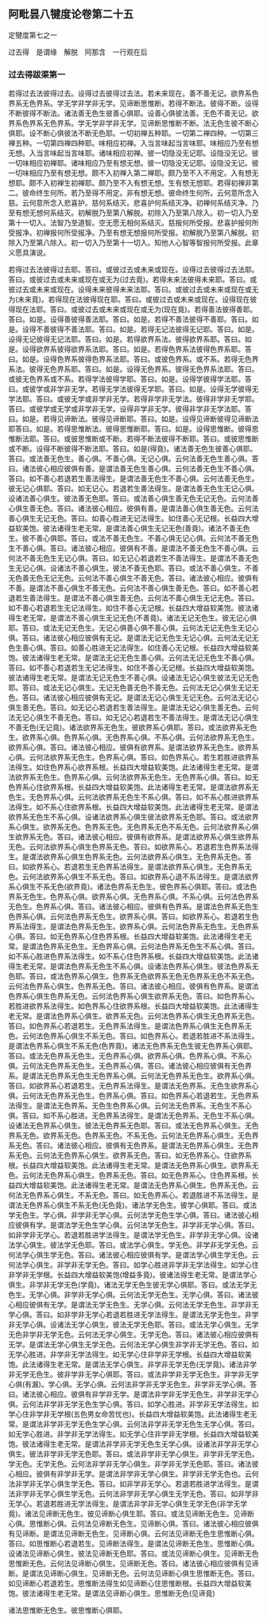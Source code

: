 ## 阿毗昙八犍度论卷第二十五

定犍度第七之一

过去得　是谓缘　解脱　阿那含　一行观在后

### 过去得跋渠第一

若得过去法彼得过去。设得过去彼得过去法。若未来现在。善不善无记。欲界系色界系无色界系。学无学非学非无学。见谛断思惟断。若得不断法。彼得不断。设得不断彼得不断法。诸法善无色生彼善心俱耶。设善心俱彼法善。无色不善无记。欲界系色界系无色界系。学无学非学非无学。见谛断思惟断不断。法无色生彼不断心俱耶。设不断心俱彼法不断无色耶。一切初禅五种耶。一切第二禅四种。一切第三禅五种。一切第四禅四种耶。味相应初禅。入当言味起当言味耶。味相应乃至有想无想。入当言味起当言味耶。诸味相应初禅。彼一切隐没无记耶。设隐没无记。彼一切味相应初禅耶。诸味相应乃至有想无想。彼一切隐没无记耶。设隐没无记。彼一切味相应乃至有想无想。颇不入初禅入第二禅耶。颇乃至不入不用定。入有想无想耶。颇不入初禅生初禅耶。颇乃至不入有想无想。生有想无想耶。若得初禅非第二。彼命终生何所。若乃至得不用定。非有想无想。彼命终生何所。云何意所念入慈。云何意所念入悲喜护。慈何系结灭。悲喜护何系结灭净。初禅何系结灭净。乃至有想无想何系结灭。初解脱乃至第八解脱。初除入乃至第八除入。初一切入乃至第十一切入。法智乃至道智。空无愿无相何系结灭。慈报何所受报。悲喜护报何所受报净。初禅报何所受报净。乃至有想无想报何所受报。初解脱乃至第八解脱。初除入乃至第八除入。初一切入乃至第十一切入。知他人心智等智报何所受报。此章义愿具演说。

若得过去法彼得过去耶。答曰。或彼过去或未来或现在。设得过去彼得过去法耶。答曰。或彼过去或未来或现在或无为(过去竟)。若得未来法彼得未来耶。答曰。或彼过去或未来或现在。设得未来彼得未来法耶。答曰。或彼过去或未来或现在或无为(未来竟)。若得现在法彼得现在耶。答曰。或彼过去或未来或现在。设得现在彼得现在法耶。答曰。或彼过去或未来或现在或无为(现在竟)。若得善法彼得善耶。答曰。如是。设得善彼得善法耶。答曰。如是。若得不善法彼得不善耶。答曰。如是。设得不善彼得不善法耶。答曰。如是。若得无记法彼得无记耶。答曰。如是。设得无记彼得无记法耶。答曰。如是。若得欲界系法。彼得欲界系耶。答曰。如是。设得欲界系彼得欲界系法耶。答曰。如是。若得色界系法彼得色界系耶。答曰。如是。设得色界系彼得色界系法耶。答曰。或彼色界系。或不系。若得无色界系法。彼得无色界系耶。答曰。如是。设得无色界系。彼得无色界系法耶。答曰。或彼无色界系或不系。若得学法彼得学耶。答曰。如是。设得学彼得学法耶。答曰。或彼学或非学非无学。若得无学法彼得无学耶。答曰。如是。设得无学彼得无学法耶。答曰。或彼无学或非学非无学。若得非学非无学法。彼得非学非无学耶。答曰。或彼学或无学或非学非无学。设得非学非无学。彼得非学非无学法耶。答曰。如是。若得见谛断法。彼得见谛断耶。答曰。如是。设得见谛断彼得见谛断法耶答曰。如是。若得思惟断法。彼得思惟断耶。答曰。如是。设得思惟断。彼得思惟断法耶。答曰。或彼思惟断或不断。若得不断法彼得不断耶。答曰。或彼思惟断或不断。设得不断彼得不断法耶。答曰。如是(得竟)。诸法善无色生彼善心俱耶。答曰。或法善无色生。善心俱。不善心俱。无记心俱。云何法善无色生善心俱。答曰。诸法彼心相应彼俱有善。是谓法善无色生善心俱。云何法善无色生不善心俱。答曰。如不善心若退若生善法得生。是谓法善无色生不善心俱。云何法善无色生。彼无记心俱耶。答曰。如无记心。若退若生善法得生。是谓法善无色生无记心俱。设诸法善心俱生。彼法善无色耶。答曰。或法善心俱生善无色无记无色。云何法善心俱生善无色。答曰。诸法彼心相应。彼俱有善。是谓法善心俱生善无色。云何法善心俱生无记无色。答曰。如善心胜进无记法得生。如住善心无记根。长益四大增益软美饱。彼法诸得生老无常。是谓法善心俱生无记无色(善竟)。诸法不善无色生。彼不善心俱耶。答曰。或法不善无色生。不善心俱无记心俱。云何法不善无色生不善心俱。答曰。诸法彼心相应。彼俱有不善。是谓法不善无色生不善心俱。云何法不善无色生无记心俱。答曰。如无记心若退若生不善法得生。是谓法不善无色生无记心俱。设诸法不善心俱生。彼法不善无色耶。答曰。或法不善心俱生。不善无色善无色无记无色。云何法不善心俱生不善无色。答曰。诸法彼心相应。彼俱有不善。是谓法不善心俱生不善无色。云何法不善心俱生善无色。答曰。如不善心若退若生善法得生。是谓法不善心俱生善无色。云何法不善心俱生无记无色。答曰。如不善心若退若生无记法得生。如住不善心无记根。长益四大增益软美饱。彼法诸得生老无常。是谓法不善心俱生无记无色(不善竟)。诸法无记无色生。彼无记心俱耶。答曰。或法无记无色生。无记心俱善心俱不善心俱。云何法无记无色生无记心俱。答曰。诸法彼心相应彼俱有无记。是谓法无记无色生无记心俱。云何法无记无色生善心俱。答曰。如善心胜进无记法得生。如住善心无记根。长益四大增益软美饱。彼法诸得生老无常。是谓法无记无色生善心俱。云何法无记无色生不善心俱。答曰。如不善心若退若生无记法得生。如住不善心无记根。长益四大增益软美饱。彼法诸得生老无常。是谓法无记无色生不善心俱。设诸法无记心俱生彼法无记无色耶。答曰。或法无记心俱生。无记无色善无色不善无色。云何法无记心俱生无记无色。答曰。诸法彼心相应彼俱有无记。是谓法无记心俱生无记无色。云何法无记心俱生善无色。答曰。如无记心若退若生善法得生。是谓法无记心俱生善无色。云何法无记心俱生不善无色。答曰。如无记心若退若生不善法得生。是谓法无记心俱生不善无色(无记竟)。诸法欲界系无色生。彼欲界系心俱耶。答曰。或法欲界系无色生。欲界系心俱。色界系心俱。无色界系心俱。不系心俱。云何法欲界系无色生。欲界系心俱。答曰。诸法彼心相应。彼俱有欲界系。是谓法欲界系无色生。欲界系心俱。云何法欲界系无色生。色界系心俱。答曰。如色界系心。若生若胜进欲界系法得生。如住色界系心欲界系根。长益四大增益软美饱。此法诸得生老无常。是谓法欲界系无色生。色界系心俱。云何法欲界系无色生。无色界系心俱。答曰。如无色界系心住欲界系根。长益四大增益软美饱。此法诸得生老无常。是谓法欲界系无色生。无色界系心俱。云何法欲界系无色生不系心俱。答曰。如不系心胜进欲界系法得生。如不系心住欲界系根。长益四大增益软美饱。此法诸得生老无常。是谓法欲界系无色生不系心俱。设诸法欲界系心俱生彼法欲界系无色耶。答曰。或法欲界系心俱生。欲界系无色。色界系无色。无色界系无色不系无色。云何法欲界系心俱生欲界系无色。答曰。诸法彼心相应。彼俱有欲界系。是谓法欲界系心俱生欲界系无色。云何法欲界系心俱生色界系无色。答曰。如欲界系心。若退若生色界系法得生。是谓法欲界系心俱生色界系无色。云何法欲界系心俱生。无色界系无色。答曰。如欲界系心。若退若生无色界系法得生。是谓法欲界系心俱生。无色界系无色。云何法欲界系心俱生不系无色。答曰。如欲界系心退不系法得生。是谓法欲界系心俱生不系无色(欲界竟)。诸法色界系无色生。彼色界系心俱耶。答曰。或法色界系无色生。色界系心俱。欲界系心俱。无色界系心俱。不系心俱。云何法色界系无色生。色界系心俱。答曰。诸法彼心相应。彼俱有色界系。是谓法色界系无色生色界系心俱。云何法色界系无色生。欲界系心俱。答曰。如欲界系心。若退若生色界系法得生。是谓法色界系无色生。欲界系心俱。云何法色界系无色生。无色界系心俱。答曰。如无色界系心住色界系根。长益四大增益软美饱。此法诸得生老无常。是谓法色界系无色生。无色界系心俱。云何法色界系无色生不系心俱。答曰。如不系心胜进色界系法得生。如不系心住色界系根。长益四大增益软美饱。此法诸得生老无常。是谓法色界系无色生不系心俱。设诸法色界系心俱生。彼法色界系无色耶。答曰。或法色界系心俱生。色界系无色欲界系无色无色界系无色不系无色。云何法色界系心俱生。色界系无色。答曰。诸法彼心相应。彼俱有色界系。是谓法色界系心俱生色界系无色。云何法色界系心俱生欲界系无色。答曰。如色界系心。若胜进欲界系法得生。如色界系心住欲界系根。长益四大增益软美饱。此法诸得生老无常。是谓法色界系心俱生。欲界系无色。云何法色界系心俱生无色界系无色。答曰。如色界系心若退若生。无色界系法得生。是谓法色界系心俱生无色界系无色。云何法色界系心俱生不系无色。答曰。如色界系心。若退若胜进不系法得生。是谓法色界系心俱生不系无色(色界竟)。诸法无色界系无色生彼无色界系心俱耶。答曰。或法无色界系无色生。无色界系心俱。欲界系心俱。色界系心俱。不系心俱。云何法无色界系无色生。无色界系心俱。答曰。诸法彼心相应彼俱有无色界系。是谓法无色界系无色生无色界系心俱。云何法无色界系无色生。欲界系心俱。答曰。如欲界系心若退若生。无色界系法得生。是谓法无色界系。无色生欲界系心俱。云何法无色界系无色生。色界系心俱。答曰。如色界系心若退若生。无色界系法得生。是谓法无色界系。无色生色界系心俱。云何法无色界系。无色生不系心俱。答曰。如不系心胜进。无色界系法得生。是谓法无色界系。无色生不系心俱。设诸法无色界系心俱生。彼法无色界系无色耶。答曰。或法无色界系心俱生。无色界系无色。欲界系无色。色界系无色。不系无色。云何法无色界系心俱生。无色界系无色。答曰。诸法彼心相应。彼俱有无色界系。是谓法无色界系心俱生。无色界系无色。云何法无色界系心俱生。欲界系无色。答曰。如无色界系心。住欲界系根。长益四大增益软美饱。此法诸得生老无常。是谓法无色界系心俱生。欲界系无色。云何法无色界系心俱生。色界系无色。答曰。如无色界系心。住色界系根。长益四大增益软美饱。此法诸得生老无常。是谓法无色界系心俱生。色界系无色。云何法无色界系心俱生。不系无色。答曰。如无色界系心。若退胜进不系法得生。是谓法无色界系心俱生不系无色(无色竟)。诸法学无色生。彼学心俱耶。答曰。或法学无色生。学心俱。非学非无学心俱。云何法学无色生学心俱。答曰。诸法彼心相应彼俱有学。是谓法学无色生学心俱。云何法学无色生。非学非无学心俱。答曰。如非学非无学心。若退若胜进学法得生。是谓法学无色生。非学非无学心俱。设诸法学心俱生。彼法学无色耶。答曰。或法学心俱生。学无色。非学非无学无色。云何法学心俱生学无色。答曰。诸法彼心相应彼俱有学。是谓法学心俱生学无色。云何法学心俱生。非学非无学无色。答曰。如学心胜进非学非无学法得生。如学心住非学非无学根。长益四大增益软美饱(增益多竟)。彼诸法得生老无常。是谓法学心俱生。非学非无学无色(学竟)。诸法无学无色生彼无学心俱耶。答曰。或法无学无色生。无学心俱。非学非无学心俱。云何法无学无色生。无学心俱。答曰。诸法彼心相应彼俱有无学。是谓法无学无色生。无学心俱。云何法无学无色生。非学非无学心俱。答曰。如非学非无学心若退若胜进无学法得生。是谓法无学无色生。非学非无学心俱。设诸法无学心俱生。彼法无学无色耶。答曰。或法无学心俱生。无学无色非学非无学无色。云何法无学心俱生。无学无色。答曰。诸法彼心相应彼俱有无学。是谓法无学心俱生无学无色。云何法无学心俱生非学非无学无色。答曰。如无学心胜进。非学非无学法得生。如无学心住非学非无学根。长益四大增益软美饱。此法诸得生老无常。是谓法无学心俱生。非学非无学无色(无学竟)。诸法非学非无学无色生。彼非学非无学心俱耶。答曰。或法非学非无学无色生。非学非无学心俱(有漏)。学心俱。无学心俱。云何法非学非无学无色生。非学非无学心俱。答曰。诸法彼心相应。彼俱有非学非无学。是谓法非学非无学无色生。非学非无学心俱。云何法非学非无学无色生学心俱。答曰。如学心胜进。非学非无学法得生。如学心住非学非无学根(五色男女命苦忧也)。长益四大增益软美饱。此法诸得生老无常。是谓法非学非无学无色生学心俱。云何法非学非无学无色生无学心俱。答曰。如无学心胜进。非学非无学法得生。如无学心住非学非无学根。长益四大增益软美饱。彼法诸得生老无常。是谓法非学非无学无色生无学心俱。设诸法非学非无学心俱生。彼法非学非无学无色耶。答曰。或法非学非无学心俱生。非学非无学无色。学无色。无学无色。云何法非学非无学心俱生。非学非无学无色耶。答曰。诸法彼心相应。彼俱有非学非无学。是谓法非学非无学心俱生。非学非无学无色也。云何法非学非无学心俱生学无色。答曰。如非学非无学心。若退若胜进学法得生。是谓法非学非无学心俱生学无色。云何法非学非无学心俱生无学无色。答曰。如非学非无学心。若退若胜进无学法得生。是谓法非学非无学心俱生无学无色(非学无学竟)。诸法见谛断无色生。彼见谛断心俱生耶。答曰。或法见谛断无色生。见谛断心俱。思惟断心俱。云何法见谛断无色生。见谛断心俱。答曰。诸法彼心相应彼俱有见谛断。是谓法见谛断无色生。见谛断心俱。云何法见谛断无色生思惟断心俱。答曰。如思惟断心若退若生。见谛断法得生。是谓法见谛断无色生。思惟断心俱。设诸法见谛断心俱生。彼法见谛断无色耶。答曰。或法见谛断心俱生。见谛断无色思惟断无色。云何法见谛断心俱生。见谛断无色。答曰。诸法彼心相应彼俱有见谛断。是谓法见谛断心俱生。见谛断无色。云何法见谛断心俱生思惟断无色。答曰。如见谛断心若退若生。思惟断法得生如见谛断心住思惟断根。长益四大增益软美饱。彼法诸得生老无常。是谓法见谛断心俱生。思惟断无色(见谛竟)

诸法思惟断无色生。彼思惟断心俱耶。